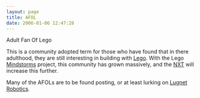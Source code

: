 ```yaml
---
layout: page
title: AFOL
date: 2006-01-06 12:47:28
---
```

Adult Fan Of Lego

This is a community adopted term for those who have found that in there adulthood, they are still interesting in building with [Lego](/wiki/lego.html "The best known construction toy"). With the Lego [Mindstorms](/wiki/mindstorms.html "A Robotic construction toy system from Lego") project, this community has grown massively, and the [NXT](/wiki/nxt) will increase this further.

Many of the AFOLs are to be found posting, or at least lurking on [Lugnet Robotics](/wiki/lugnet.html "Lego Users Group Network").
